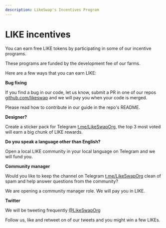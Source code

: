 ```yaml
---
description: LikeSwap's Incentives Program
---
```


# LIKE incentives

You can earn free LIKE tokens by participating in some of our incentive programs.

These programs are funded by the development fee of our farms.

Here are a few ways that you can earn LIKE:

**Bug fixing**

If you find a bug in our code, let us know, submit a PR in one of our repos [github.com/likeswap](https://github.com/likeswap) and we will pay you when your code is merged.

Please read how to contribute in our guide in the repo's README.

**Designer?**

Create a sticker pack for Telegram [t.me/LikeSwapOrg](https://t.me/LikeSwapOrg), the top 3 most voted will earn a big chunk of LIKE rewards.

**Do you speak a language other than English?**

Open a local LIKE community in your local language on Telegram and we will fund you.

**Community manager**

Would you like to keep the channel on Telegram [t.me/LikeSwapOrg](https://t.me/LikeSwapOrg) clean of spam and help answer questions from the community?

We are opening a community manager role. We will pay you in LIKE.

**Twitter**

We will be tweeting frequently [@LikeSwapOrg](https://twitter.com/LikeSwapOrg)

Follow us, like and retweet on of our tweets and you might win a few LIKEs.
